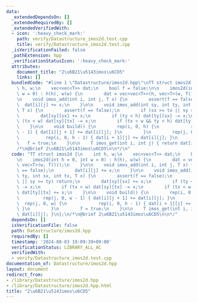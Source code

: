 ```yaml
---
data:
  _extendedDependsOn: []
  _extendedRequiredBy: []
  _extendedVerifiedWith:
  - icon: ':heavy_check_mark:'
    path: verify/Datastructure_imos2d.test.cpp
    title: verify/Datastructure_imos2d.test.cpp
  _isVerificationFailed: false
  _pathExtension: hpp
  _verificationStatusIcon: ':heavy_check_mark:'
  attributes:
    document_title: "2\u6B21\u5143imos\u6CD5"
    links: []
  bundledCode: "#line 1 \"Datastructure/imos2d.hpp\"\nTT struct imos2d {\n    int\
    \ h, w;\n    vec<vec<T>> dat;\n    bool f = false;\n\n    imos2d(int h = 0, int\
    \ w = 0) : h(h), w(w) {\n        dat = vec<vec<T>>(h, vec<T>(w, T()));\n    }\n\
    \n    void imos_add(int i, int j, T x) {\n        assert(f == false);\n      \
    \  dat[i][j] += x;\n    }\n\n    void imos_add(int sy, int ty, int sx, int tx,\
    \ T x) {\n        assert(f == false);\n        if (sx >= tx || sy >= ty) return;\n\
    \        dat[sy][sx] += x;\n        if (ty < h) dat[ty][sx] -= x;\n        if\
    \ (tx < w) dat[sy][tx] -= x;\n        if (tx < w && ty < h) dat[ty][tx] += x;\n\
    \    }\n\n    void build() {\n        rep(i, 0, h) {\n            rep(j, 0, w\
    \ - 1) { dat[i][j + 1] += dat[i][j]; }\n        }\n        rep(j, 0, w) {\n  \
    \          rep(i, 0, h - 1) { dat[i + 1][j] += dat[i][j]; }\n        }\n     \
    \   f = true;\n    }\n\n    T imos_get(int i, int j) { return dat[i][j]; }\n};\n\
    /*\n@brief 2\u6B21\u5143imos\u6CD5\n\n*/\n"
  code: "TT struct imos2d {\n    int h, w;\n    vec<vec<T>> dat;\n    bool f = false;\n\
    \n    imos2d(int h = 0, int w = 0) : h(h), w(w) {\n        dat = vec<vec<T>>(h,\
    \ vec<T>(w, T()));\n    }\n\n    void imos_add(int i, int j, T x) {\n        assert(f\
    \ == false);\n        dat[i][j] += x;\n    }\n\n    void imos_add(int sy, int\
    \ ty, int sx, int tx, T x) {\n        assert(f == false);\n        if (sx >= tx\
    \ || sy >= ty) return;\n        dat[sy][sx] += x;\n        if (ty < h) dat[ty][sx]\
    \ -= x;\n        if (tx < w) dat[sy][tx] -= x;\n        if (tx < w && ty < h)\
    \ dat[ty][tx] += x;\n    }\n\n    void build() {\n        rep(i, 0, h) {\n   \
    \         rep(j, 0, w - 1) { dat[i][j + 1] += dat[i][j]; }\n        }\n      \
    \  rep(j, 0, w) {\n            rep(i, 0, h - 1) { dat[i + 1][j] += dat[i][j];\
    \ }\n        }\n        f = true;\n    }\n\n    T imos_get(int i, int j) { return\
    \ dat[i][j]; }\n};\n/*\n@brief 2\u6B21\u5143imos\u6CD5\n\n*/"
  dependsOn: []
  isVerificationFile: false
  path: Datastructure/imos2d.hpp
  requiredBy: []
  timestamp: '2024-08-03 19:09:39+09:00'
  verificationStatus: LIBRARY_ALL_AC
  verifiedWith:
  - verify/Datastructure_imos2d.test.cpp
documentation_of: Datastructure/imos2d.hpp
layout: document
redirect_from:
- /library/Datastructure/imos2d.hpp
- /library/Datastructure/imos2d.hpp.html
title: "2\u6B21\u5143imos\u6CD5"
---
```

